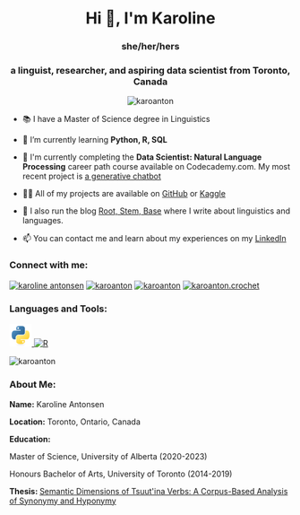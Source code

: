 <h1 align="center">Hi 👋, I'm Karoline</h1>
<h3 align="center">she/her/hers</h3>
<h3 align="center">a linguist, researcher, and aspiring data scientist from Toronto, Canada</h3>

<p align="center"> <img src="https://komarev.com/ghpvc/?username=karoanton&label=Profile%20views&color=0e75b6&style=flat" alt="karoanton" /> </p>

- 📚 I have a Master of Science degree in Linguistics

- 🌱 I’m currently learning **Python, R, SQL**

- 🔭 I'm currently completing the **Data Scientist: Natural Language Processing** career path course available on Codecademy.com. My most recent project is [a generative chatbot](https://github.com/karoanton/nlp_data_science_course/tree/main/History%20of%20Philosophy%20Chatbot)

- 👨‍💻 All of my projects are available on [GitHub](https://github.com/karoanton) or [Kaggle](https://www.kaggle.com/karoanton)

- 📝 I also run the blog [Root, Stem, Base](https://rootstembase.com/) where I write about linguistics and languages.

- 📫 You can contact me and learn about my experiences on my [LinkedIn](www.linkedin.com/in/karoline-antonsen-63479bb3)

<h3 align="left">Connect with me:</h3>
<p align="left">
<a href="https://linkedin.com/in/karoline antonsen" target="blank"><img align="center" src="https://raw.githubusercontent.com/rahuldkjain/github-profile-readme-generator/master/src/images/icons/Social/linked-in-alt.svg" alt="karoline antonsen" height="30" width="40" /></a>
<a href="https://stackoverflow.com/users/karoanton" target="blank"><img align="center" src="https://raw.githubusercontent.com/rahuldkjain/github-profile-readme-generator/master/src/images/icons/Social/stack-overflow.svg" alt="karoanton" height="30" width="40" /></a>
<a href="https://kaggle.com/karoanton" target="blank"><img align="center" src="https://raw.githubusercontent.com/rahuldkjain/github-profile-readme-generator/master/src/images/icons/Social/kaggle.svg" alt="karoanton" height="30" width="40" /></a>
<a href="https://www.instagram.com/rootstembase" target="blank"><img align="center" src="https://raw.githubusercontent.com/rahuldkjain/github-profile-readme-generator/master/src/images/icons/Social/instagram.svg" alt="karoanton.crochet" height="30" width="40" /></a>
</p>

<h3 align="left">Languages and Tools:</h3>
<p align="left"> 
<a href="https://www.python.org" target="_blank" rel="noreferrer"> <img src="https://raw.githubusercontent.com/devicons/devicon/master/icons/python/python-original.svg" alt="python" width="40" height="40"/> </a>
<a href="https://www.r-project.org" target="_blank" rel="noreferrer"> <img src="https://www.r-project.org/logo/Rlogo.png" alt="R" width="40" height="40"/> </a> </p>

<p><img align="center" src="https://github-readme-stats.vercel.app/api/top-langs?username=karoanton&show_icons=true&locale=en&layout=compact" alt="karoanton" /></p>

<h3 align="left">About Me:</h3>
<p align="left"><b>Name:</b> Karoline Antonsen</p>
<p align="left"><b>Location:</b> Toronto, Ontario, Canada</p>
<p align="left">
  <b>Education:</b> </p>
  <p>Master of Science, University of Alberta (2020-2023)</p>
  <p>Honours Bachelor of Arts, University of Toronto (2014-2019)</p>
<p align="left">
  <b>Thesis: </b>
  <a href="https://era.library.ualberta.ca/items/53a8bf8b-2e2e-4d11-8c2e-5b9b69a4ad10"> Semantic Dimensions of Tsuut'ina Verbs: A Corpus-Based Analysis of Synonymy and Hyponymy </a>
</p>
